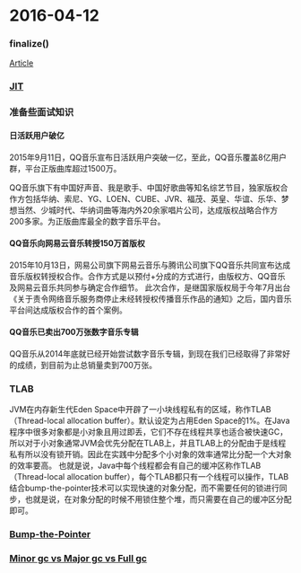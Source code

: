 # 2016-04-12

### finalize()
[Article](http://blog.csdn.net/walkerjong/article/details/6950091)

### [JIT](http://baike.baidu.com/view/209641.htm)

### 准备些面试知识
#### 日活跃用户破亿
2015年9月11日，QQ音乐宣布日活跃用户突破一亿，至此，QQ音乐覆盖8亿用户群，平台正版曲库超过1500万。

QQ音乐旗下有中国好声音、我是歌手、中国好歌曲等知名综艺节目，独家版权合作方包括华纳、索尼、YG、LOEN、CUBE、JVR、福茂、英皇、华谊、乐华、梦想当然、少城时代、华纳词曲等海内外20余家唱片公司，达成版权战略合作方200多家。为正版曲库最全的数字音乐平台。

#### QQ音乐向网易云音乐转授150万首版权
2015年10月13日，网易公司旗下网易云音乐与腾讯公司旗下QQ音乐共同宣布达成音乐版权转授权合作。合作方式是以预付+分成的方式进行，由版权方、QQ音乐及网易云音乐共同参与确定合作细节。
此次合作，是继国家版权局于今年7月出台《关于责令网络音乐服务商停止未经转授权传播音乐作品的通知》之后，国内音乐平台间达成版权合作的首个案例。

#### QQ音乐已卖出700万张数字音乐专辑
QQ音乐从2014年底就已经开始尝试数字音乐专辑，到现在我们已经取得了非常好的成绩，到目前为止总销量卖到700万张。

### TLAB
JVM在内存新生代Eden Space中开辟了一小块线程私有的区域，称作TLAB（Thread-local allocation buffer）。默认设定为占用Eden Space的1%。在Java程序中很多对象都是小对象且用过即丢，它们不存在线程共享也适合被快速GC，所以对于小对象通常JVM会优先分配在TLAB上，并且TLAB上的分配由于是线程私有所以没有锁开销。因此在实践中分配多个小对象的效率通常比分配一个大对象的效率要高。
也就是说，Java中每个线程都会有自己的缓冲区称作TLAB（Thread-local allocation buffer），每个TLAB都只有一个线程可以操作，TLAB结合bump-the-pointer技术可以实现快速的对象分配，而不需要任何的锁进行同步，也就是说，在对象分配的时候不用锁住整个堆，而只需要在自己的缓冲区分配即可。

### [Bump-the-Pointer](https://yq.aliyun.com/articles/20302)

### [Minor gc vs Major gc vs Full gc](http://colobu.com/2015/04/07/minor-gc-vs-major-gc-vs-full-gc/)


